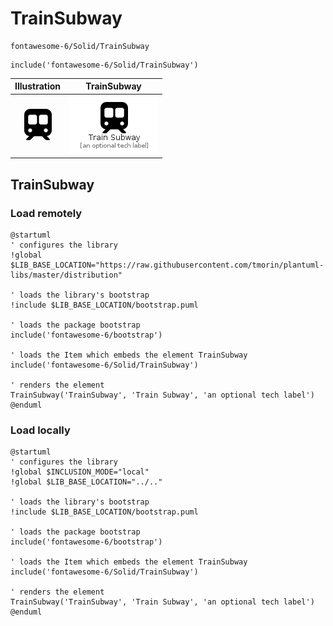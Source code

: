 # TrainSubway


```text
fontawesome-6/Solid/TrainSubway
```

```text
include('fontawesome-6/Solid/TrainSubway')
```



| Illustration | TrainSubway |
| :---: | :---: |
| ![illustration for Illustration](../../fontawesome-6/Solid/TrainSubway.png) | ![illustration for TrainSubway](../../fontawesome-6/Solid/TrainSubway.Local.png) |




## TrainSubway

### Load remotely
```plantuml
@startuml
' configures the library
!global $LIB_BASE_LOCATION="https://raw.githubusercontent.com/tmorin/plantuml-libs/master/distribution"

' loads the library's bootstrap
!include $LIB_BASE_LOCATION/bootstrap.puml

' loads the package bootstrap
include('fontawesome-6/bootstrap')

' loads the Item which embeds the element TrainSubway
include('fontawesome-6/Solid/TrainSubway')

' renders the element
TrainSubway('TrainSubway', 'Train Subway', 'an optional tech label')
@enduml
```

### Load locally
```plantuml
@startuml
' configures the library
!global $INCLUSION_MODE="local"
!global $LIB_BASE_LOCATION="../.."

' loads the library's bootstrap
!include $LIB_BASE_LOCATION/bootstrap.puml

' loads the package bootstrap
include('fontawesome-6/bootstrap')

' loads the Item which embeds the element TrainSubway
include('fontawesome-6/Solid/TrainSubway')

' renders the element
TrainSubway('TrainSubway', 'Train Subway', 'an optional tech label')
@enduml
```

